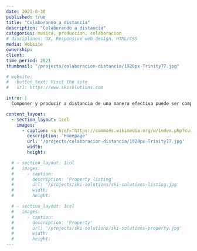 ```yaml
---
date: 2021-8-30
published: true
title: "Colaborando a distancia"
description: "Colaborando a distancia"
categories: musica, produccion, colaboracion
# disciplines: UX, Responsive web design, HTML/CSS
media: Website
ownership:
client: 
time_period: 2021
thumbnail: "/projects/colaboracion-distancia/1920px-Trinity77.jpg"

# website:
#   button_text: Visit the site
#   url: https://www.skisolutions.com

intro: |
  Componer y producir a distancia de una manera efectiva puede ser complejo ...

content_layout:
  - section_layout: 1col
    images:
      - caption: <a href="https://commons.wikimedia.org/w/index.php?curid=79216985">Image by Tim Colegrove - CC BY-SA 4.0</a>
        description: 'Homepage'
        url: '/projects/colaboracion-distancia/1920px-Trinity77.jpg'
        width:
        height:

  # - section_layout: 1col
  #   images:
  #     - caption:
  #       description: 'Property listing'
  #       url: '/projects/ski-solutions/ski-solutions-listing.jpg'
  #       width:
  #       height:

  # - section_layout: 1col
  #   images:
  #     - caption:
  #       description: 'Property'
  #       url: '/projects/ski-solutions/ski-solutions-property.jpg'
  #       width:
  #       height:
---
```

